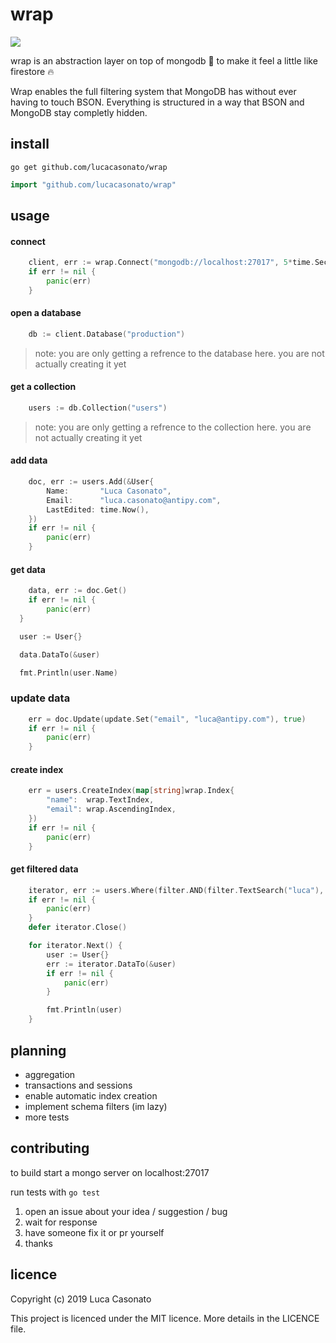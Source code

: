 # wrap

[![](https://godoc.org/github.com/nathany/looper?status.svg)](https://godoc.org/github.com/lucacasonato/wrap)

wrap is an abstraction layer on top of mongodb 🍃 to make it feel a little like firestore 🔥

Wrap enables the full filtering system that MongoDB has without ever having to touch BSON. Everything is structured in a way that BSON and MongoDB stay completly hidden.

## install

`go get github.com/lucacasonato/wrap`

```go
import "github.com/lucacasonato/wrap"
```

## usage

#### connect

```go
	client, err := wrap.Connect("mongodb://localhost:27017", 5*time.Second)
	if err != nil {
		panic(err)
	}
```

#### open a database

```go
	db := client.Database("production")
```

> note: you are only getting a refrence to the database here. you are not actually creating it yet

#### get a collection

```go
	users := db.Collection("users")
```

> note: you are only getting a refrence to the collection here. you are not actually creating it yet

#### add data

```go
	doc, err := users.Add(&User{
		Name:       "Luca Casonato",
		Email:      "luca.casonato@antipy.com",
		LastEdited: time.Now(),
	})
	if err != nil {
		panic(err)
	}
```

#### get data

```go
	data, err := doc.Get()
	if err != nil {
		panic(err)
  }

  user := User{}

  data.DataTo(&user)

  fmt.Println(user.Name)
```

### update data

```go
	err = doc.Update(update.Set("email", "luca@antipy.com"), true)
	if err != nil {
		panic(err)
	}
```

#### create index

```go
	err = users.CreateIndex(map[string]wrap.Index{
		"name":  wrap.TextIndex,
		"email": wrap.AscendingIndex,
	})
	if err != nil {
		panic(err)
	}
```

#### get filtered data

```go
	iterator, err := users.Where(filter.AND(filter.TextSearch("luca"), filter.Equal("email", "luca.casonato@antipy.com"))).DocumentIterator()
	if err != nil {
		panic(err)
	}
	defer iterator.Close()

	for iterator.Next() {
		user := User{}
		err := iterator.DataTo(&user)
		if err != nil {
			panic(err)
		}

		fmt.Println(user)
	}
```

## planning

- aggregation
- transactions and sessions
- enable automatic index creation
- implement schema filters (im lazy)
- more tests

## contributing

to build start a mongo server on localhost:27017

run tests with `go test`

1. open an issue about your idea / suggestion / bug
2. wait for response
3. have someone fix it or pr yourself
4. thanks

## licence

Copyright (c) 2019 Luca Casonato

This project is licenced under the MIT licence. More details in the LICENCE file.
